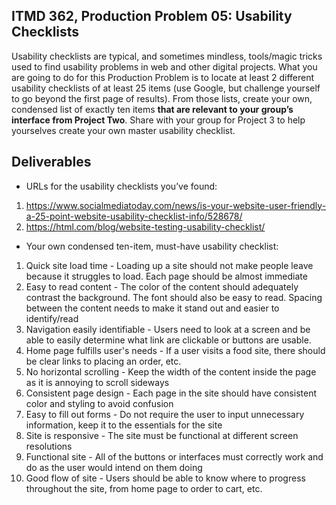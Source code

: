 ## ITMD 362, Production Problem 05: Usability Checklists

Usability checklists are typical, and sometimes mindless, tools/magic tricks used to find usability
problems in web and other digital projects. What you are going to do for this Production Problem is
to locate at least 2 different usability checklists of at least 25 items (use Google, but challenge
yourself to go beyond the first page of results). From those lists, create your own, condensed list
of exactly ten items **that are relevant to your group’s interface from Project Two**. Share with
your group for Project 3 to help yourselves create your own master usability checklist.

## Deliverables

* URLs for the usability checklists you’ve found:

1. https://www.socialmediatoday.com/news/is-your-website-user-friendly-a-25-point-website-usability-checklist-info/528678/
2. https://html.com/blog/website-testing-usability-checklist/

* Your own condensed ten-item, must-have usability checklist:

1. Quick site load time - Loading up a site should not make people leave because it struggles to load. Each page should be almost immediate
2. Easy to read content - The color of the content should adequately contrast the background. The font should also be easy to read. Spacing between the content needs to make it stand out and easier to identify/read
3. Navigation easily identifiable - Users need to look at a screen and be able to easily determine what link are clickable or buttons are usable.
4. Home page fulfills user's needs - If a user visits a food site, there should be clear links to placing an order, etc.
5. No horizontal scrolling - Keep the width of the content inside the page as it is annoying to scroll sideways
6. Consistent page design - Each page in the site should have consistent color and styling to avoid confusion
7. Easy to fill out forms - Do not require the user to input unnecessary information, keep it to the essentials for the site
8. Site is responsive - The site must be functional at different screen resolutions
9. Functional site - All of the buttons or interfaces must correctly work and do as the user would intend on them doing
10. Good flow of site - Users should be able to know where to progress throughout the site, from home page to order to cart, etc.

